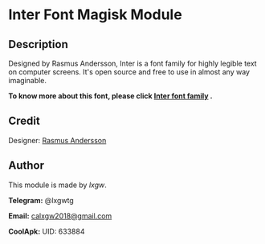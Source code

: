 # Inter Font Magisk Module

## Description

Designed by Rasmus Andersson, Inter is a font family for highly legible text on computer screens. It's open source and free to use in almost any way imaginable.

**To know more about this font, please click [Inter font family](https://rsms.me/inter/) .**

## Credit

Designer: [Rasmus Andersson](https://rsms.me/about/) 

## Author

This module is made by *lxgw*.

**Telegram:** @lxgwtg

**Email:** calxgw2018@gmail.com

**CoolApk:** UID: 633884
